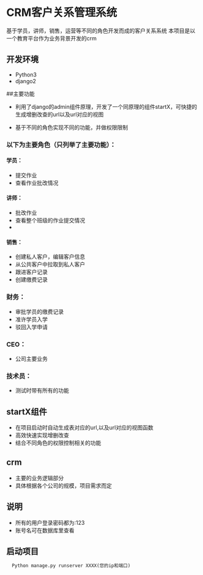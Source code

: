 
# CRM客户关系管理系统


基于学员，讲师，销售，运营等不同的角色开发而成的客户关系系统
本项目是以一个教育平台作为业务背景开发的crm


## 开发环境

* Python3
* django2


##主要功能

* 利用了django的admin组件原理，开发了一个同原理的组件startX，可快捷的生成增删改查的url以及url对应的视图

* 基于不同的角色实现不同的功能，并做权限限制

###  以下为主要角色（只列举了主要功能）：
 ####  学员：
   * 提交作业
   * 查看作业批改情况

#### 讲师：
  * 批改作业
  * 查看整个班级的作业提交情况
  * 

#### 销售：

* 创建私人客户，编辑客户信息
* 从公共客户中拉取到私人客户
* 跟进客户记录
* 创建缴费记录

### 财务：

* 审批学员的缴费记录
* 准许学员入学
* 驳回入学申请

### CEO：

* 公司主要业务
 
### 技术员：

* 测试时带有所有的功能

## startX组件

* 在项目启动时自动生成表对应的url,以及url对应的视图函数
* 高效快速实现增删改查
* 结合不同角色的权限控制相关的功能

## crm

* 主要的业务逻辑部分
* 具体根据各个公司的规模，项目需求而定

## 说明

* 所有的用户登录密码都为:123
* 账号名可在数据库里查看

## 启动项目

```python
  Python manage.py runserver XXXX(您的ip和端口)
```



